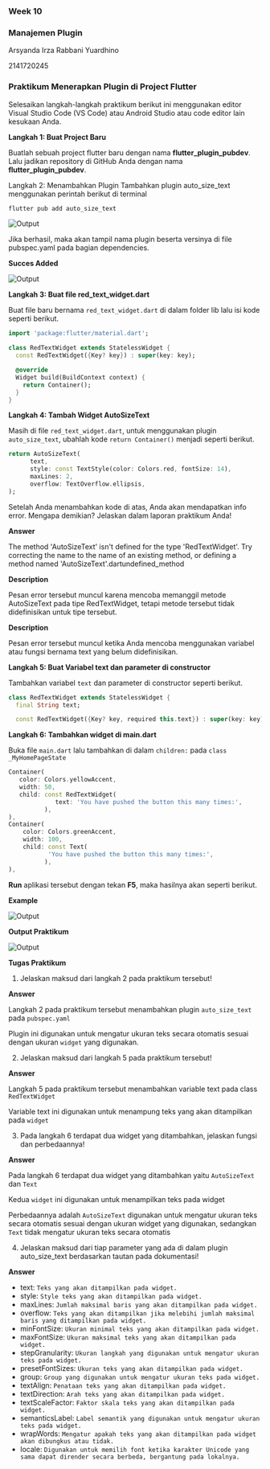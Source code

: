 ### Week 10

### Manajemen Plugin

Arsyanda Irza Rabbani Yuardhino

2141720245

### Praktikum Menerapkan Plugin di Project Flutter

Selesaikan langkah-langkah praktikum berikut ini menggunakan editor Visual Studio Code (VS Code) atau Android Studio atau code editor lain kesukaan Anda.

**Langkah 1: Buat Project Baru**

Buatlah sebuah project flutter baru dengan nama **flutter_plugin_pubdev**. Lalu jadikan repository di GitHub Anda dengan nama **flutter_plugin_pubdev**.

Langkah 2: Menambahkan Plugin
Tambahkan plugin auto_size_text menggunakan perintah berikut di terminal

```dart
flutter pub add auto_size_text
```

![Output](docs/ss1.png)

Jika berhasil, maka akan tampil nama plugin beserta versinya di file pubspec.yaml pada bagian dependencies.

**Succes Added**

![Output](docs/ss2.png)

**Langkah 3: Buat file red_text_widget.dart**

Buat file baru bernama `red_text_widget.dart` di dalam folder lib lalu isi kode seperti berikut.

```dart
import 'package:flutter/material.dart';

class RedTextWidget extends StatelessWidget {
  const RedTextWidget({Key? key}) : super(key: key);

  @override
  Widget build(BuildContext context) {
    return Container();
  }
}
```

**Langkah 4: Tambah Widget AutoSizeText**

Masih di file `red_text_widget.dart`, untuk menggunakan plugin `auto_size_text`, ubahlah kode `return Container()` menjadi seperti berikut.

```dart
return AutoSizeText(
      text,
      style: const TextStyle(color: Colors.red, fontSize: 14),
      maxLines: 2,
      overflow: TextOverflow.ellipsis,
);
```

Setelah Anda menambahkan kode di atas, Anda akan mendapatkan info error. Mengapa demikian? Jelaskan dalam laporan praktikum Anda!

**Answer**

The method 'AutoSizeText' isn't defined for the type 'RedTextWidget'.
Try correcting the name to the name of an existing method, or defining a method named 'AutoSizeText'.dartundefined_method

**Description**

Pesan error tersebut muncul karena mencoba memanggil metode AutoSizeText pada tipe RedTextWidget, tetapi metode tersebut tidak didefinisikan untuk tipe tersebut.

**Description**

Pesan error tersebut muncul ketika Anda mencoba menggunakan variabel atau fungsi bernama text yang belum didefinisikan.

**Langkah 5: Buat Variabel text dan parameter di constructor**

Tambahkan variabel `text` dan parameter di constructor seperti berikut.

```dart
class RedTextWidget extends StatelessWidget {
  final String text;

  const RedTextWidget({Key? key, required this.text}) : super(key: key);
```

**Langkah 6: Tambahkan widget di main.dart**

Buka file `main.dart` lalu tambahkan di dalam `children:` pada `class _MyHomePageState`

```dart
Container(
   color: Colors.yellowAccent,
   width: 50,
   child: const RedTextWidget(
             text: 'You have pushed the button this many times:',
          ),
),
Container(
    color: Colors.greenAccent,
    width: 100,
    child: const Text(
           'You have pushed the button this many times:',
          ),
),
```

**Run** aplikasi tersebut dengan tekan **F5**, maka hasilnya akan seperti berikut.

**Example**

![Output](docs/contoh1.png)

**Output Praktikum**

![Output](docs/ss3.jpg)

**Tugas Praktikum**

1. Jelaskan maksud dari langkah 2 pada praktikum tersebut!

**Answer**

Langkah 2 pada praktikum tersebut menambahkan plugin `auto_size_text` pada `pubspec.yaml`

Plugin ini digunakan untuk mengatur ukuran teks secara otomatis sesuai dengan ukuran `widget` yang digunakan.

2. Jelaskan maksud dari langkah 5 pada praktikum tersebut!

**Answer**

Langkah 5 pada praktikum tersebut menambahkan variable text pada class `RedTextWidget`

Variable text ini digunakan untuk menampung teks yang akan ditampilkan pada `widget`

3. Pada langkah 6 terdapat dua widget yang ditambahkan, jelaskan fungsi dan perbedaannya!

**Answer**

Pada langkah 6 terdapat dua widget yang ditambahkan yaitu `AutoSizeText` dan `Text`

Kedua `widget` ini digunakan untuk menampilkan teks pada widget

Perbedaannya adalah `AutoSizeText` digunakan untuk mengatur ukuran teks secara otomatis sesuai dengan ukuran widget yang digunakan, sedangkan `Text` tidak mengatur ukuran teks secara otomatis

4. Jelaskan maksud dari tiap parameter yang ada di dalam plugin auto_size_text berdasarkan tautan pada dokumentasi!

**Answer**

- text: `Teks yang akan ditampilkan pada widget.`
- style: `Style teks yang akan ditampilkan pada widget.`
- maxLines: `Jumlah maksimal baris yang akan ditampilkan pada widget.`
- overflow: `Teks yang akan ditampilkan jika melebihi jumlah maksimal baris yang ditampilkan pada widget.`
- minFontSize: `Ukuran minimal teks yang akan ditampilkan pada widget.`
- maxFontSize: `Ukuran maksimal teks yang akan ditampilkan pada widget.`
- stepGranularity: `Ukuran langkah yang digunakan untuk mengatur ukuran teks pada widget.`
- presetFontSizes: `Ukuran teks yang akan ditampilkan pada widget.`
- group: `Group yang digunakan untuk mengatur ukuran teks pada widget.`
- textAlign: `Penataan teks yang akan ditampilkan pada widget.`
- textDirection: `Arah teks yang akan ditampilkan pada widget.`
- textScaleFactor: `Faktor skala teks yang akan ditampilkan pada widget.`
- semanticsLabel: `Label semantik yang digunakan untuk mengatur ukuran teks pada widget.`
- wrapWords: `Mengatur apakah teks yang akan ditampilkan pada widget akan dibungkus atau tidak.`
- locale: `Digunakan untuk memilih font ketika karakter Unicode yang sama dapat dirender secara berbeda, bergantung pada lokalnya.`
